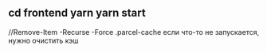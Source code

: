 cd frontend
yarn
yarn start
-----





//Remove-Item -Recurse -Force .parcel-cache если что-то не запускается, нужно очистить кэш